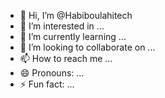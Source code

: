 - 👋 Hi, I’m @Habiboulahitech
- 👀 I’m interested in ...
- 🌱 I’m currently learning ...
- 💞️ I’m looking to collaborate on ...
- 📫 How to reach me ...
- 😄 Pronouns: ...
- ⚡ Fun fact: ...

<!---
Habiboulahitech/Habiboulahitech is a ✨ special ✨ repository because its `README.md` (this file) appears on your GitHub profile.
You can click the Preview link to take a look at your changes.
--->
